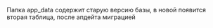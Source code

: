 Папка app_data содержит старую версию базы, в новой появится вторая таблица, после апдейта миграцией
